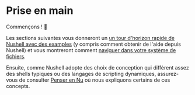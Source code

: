 # Prise en main

Commençons ! :elephant:

Les sections suivantes vous donneront un [un tour d'horizon rapide de Nushell avec des examples](quick_tour.md) (y compris comment obtenir de l'aide depuis Nushell) et vous montreront comment [naviguer dans votre système de fichiers](moving_around.md).

Ensuite, comme Nushell adopte des choix de conception qui diffèrent assez des shells typiques ou des langages de scripting dynamiques, assurez-vous de consulter [Penser en Nu](thinking_in_nu.md) où nous expliquons certains de ces concepts.
